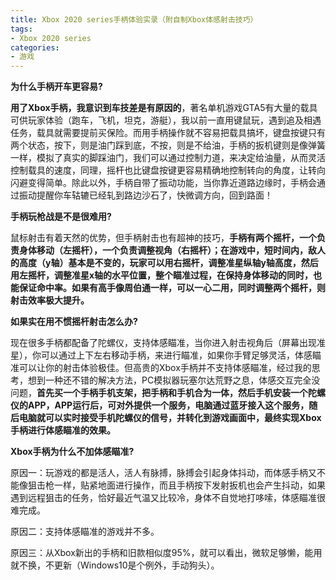 ```yaml
---
title: Xbox 2020 series手柄体验实录（附自制Xbox体感射击技巧）
tags: 
- Xbox 2020 series
categories:
- 游戏
---
```


**为什么手柄开车更容易?**


**用了Xbox手柄，我意识到车技差是有原因的**，著名单机游戏GTA5有大量的载具可供玩家体验（跑车，飞机，坦克，游艇），我以前一直用键鼠玩，遇到追及相遇任务，载具就需要提前买保险。而用手柄操作就不容易把载具搞坏，键盘按键只有两个状态，按下，则是油门踩到底，不按，则是不给油，手柄的扳机键则是像弹簧一样，模拟了真实的脚踩油门，我们可以通过控制力道，来决定给油量，从而灵活控制载具的速度，同理，摇杆也比键盘按键更容易精确地控制转向的角度，让转向闪避变得简单。除此以外，手柄自带了振动功能，当你靠近道路边缘时，手柄会通过振动提醒你车轱辘已经轧到路边沙石了，快微调方向，回到路面！


**手柄玩枪战是不是很难用?**

鼠标射击有着天然的优势，但手柄射击也有超神的技巧，**手柄有两个摇杆，一个负责身体移动（左摇杆），一个负责调整视角（右摇杆）；在游戏中，短时间内，敌人的高度（y轴）基本是不变的，玩家可以用右摇杆，调整准星纵轴y轴高度，然后用左摇杆，调整准星x轴的水平位置，整个瞄准过程，在保持身体移动的同时，也能保证命中率。如果有高手像周伯通一样，可以一心二用，同时调整两个摇杆，则射击效率极大提升。**

**如果实在用不惯摇杆射击怎么办?**

现在很多手柄都配备了陀螺仪，支持体感瞄准，当你进入射击视角后（屏幕出现准星），你可以通过上下左右移动手柄，来进行瞄准，如果你手臂足够灵活，体感瞄准可以让你的射击体验极佳。但高贵的Xbox手柄并不支持体感瞄准，经过我的思考，想到一种还不错的解决方法，PC模拟器玩塞尔达荒野之息，体感交互完全没问题，**首先买一个手柄手机支架，把手柄和手机合为一体，然后手机安装一个陀螺仪的APP，APP运行后，可对外提供一个服务，电脑通过蓝牙接入这个服务，随后电脑就可以实时接受手机陀螺仪的信号，并转化到游戏画面中，最终实现Xbox手柄进行体感瞄准的效果。**

**Xbox手柄为什么不加体感瞄准?**

原因一：玩游戏的都是活人，活人有脉搏，脉搏会引起身体抖动，而体感手柄又不能像狙击枪一样，贴紧地面进行操作，而且手柄按下发射扳机也会产生抖动，如果遇到远程狙击的任务，恰好最近气温又比较冷，身体不自觉地打哆嗦，体感瞄准很难完成。

原因二：支持体感瞄准的游戏并不多。

原因三：从Xbox新出的手柄和旧款相似度95%，就可以看出，微软足够懒，能用就不换，不更新（Windows10是个例外，手动狗头）。

